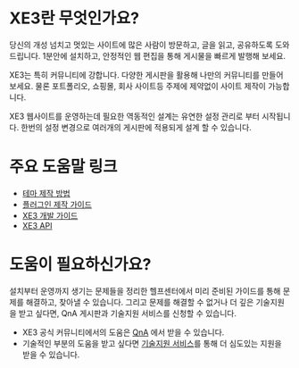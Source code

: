 # XE3란 무엇인가요?

당신의 개성 넘치고 멋있는 사이트에 많은 사람이 방문하고, 글을 읽고, 공유하도록 도와드립니다. 
1분안에 설치하고, 안정적인 웹 편집을 통해 게시물을 빠르게 발행해 보세요.

XE3는 특히 커뮤니티에 강합니다. 다양한 게시판을 활용해 나만의 커뮤니티를 만들어 보세요.
물론 포트폴리오, 쇼핑몰, 회사 사이트등 주제에 제약없이 사이트 제작이 가능합니다.


XE3 웹사이트를 운영하는데 필요한 역동적인 설계는 유연한 설정 관리로 부터 시작됩니다.
한번의 설정 변경으로 여러개의 게시판에 적용되게 설계 할 수 있습니다. 


# 주요 도움말 링크
* [테마 제작 방법](./component-make-guide/theme-guide.md)
* [플러그인 제작 가이드](./plugin-make-guide/start-make-plugin.md)
* [XE3 개발 가이드](./develop-guide/life-cycle.md)
* [XE3 API](http://api.xpressengine.io/master/index.html)


# 도움이 필요하신가요?
설치부터 운영까지 생기는 문제들을 정리한 헬프센터에서 미리 준비된 가이드를 통해 문제를 해결하고, 찾아낼 수 있습니다.
그리고 문제를 해결할 수 없거나 더 깊은 기술지원을 받고 싶다면, QnA 게시판과 기술지원 서비스를 신청할 수 있습니다.

* XE3 공식 커뮤니티에서의 도움은 [QnA](https://www.xpressengine.io/qna) 에서 받을 수 있습니다.
* 기술적인 부분의 도움을 받고 싶다면 [기술지원 서비스](https://www.xpressengine.io/tech_service)를 통해 더 심도있는 지원을 받을 수 있습니다.

